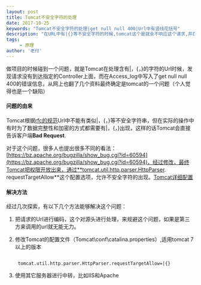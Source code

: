 ```yaml
---
layout: post
title: Tomcat不安全字符的处理
date: 2017-10-25
keywords: "Tomcat不安全字符的处理|get null null 400|Url中有竖线花括号"
description: "在URL中有|{}等不安全字符的时候,tomcat这个是就会不响应这个请求,并在Access_log中打入get null null 400"
tags:
     - 原理
author: '老付'
---
```


做项目的时候碰到一个问题，就是Tomcat在处理含有\|，\{，\}的字符的Url时候，发现请求没有到达指定的Controller上面，而在Access_log中写入了get null null 400的错误信息，从网上也翻了几个资料最终确定是tomcat的一个问题（个人觉得也是一个缺陷）   

#### 问题的由来       


Tomcat根据[rfc的规范](https://zh.wikipedia.org/wiki/%E7%BB%9F%E4%B8%80%E8%B5%84%E6%BA%90%E6%A0%87%E5%BF%97%E7%AC%A6)Url中不能有类似\|，\{，\}等不安全字符串，但在实际的操作中有时为了数据完整性和加密的方式都需要有\|，\{，\}出现，这样的话Tomcat会直接告诉客户端**Bad Request**.        




对于这个问题，很多人也提出很多不同的看法：[https://bz.apache.org/bugzilla/show_bug.cgi?id=60594](https://bz.apache.org/bugzilla/show_bug.cgi?id=60594)，经过修改，最终Tomcat把权限开放出来，通过**tomcat.util.http.parser.HttpParser. requestTargetAllow**这个配置选项，允许不安全字符的出现。[Tomcat详细配置](http://tomcat.apache.org/tomcat-8.0-doc/config/systemprops.html#Other)


#### 解决方法       

 经过几次探索，有以下几个方法能够解决这个问题：   

1. 把请求的Url进行编码，这个对源头进行处理，来规避这个问题，如果是第三方来调用的url就无能无力。    

2. 修改Tomcat的配置文件（Tomcat\conf\catalina.properties）,适用tomcat 7以上的版本  

	 ``` cte      

	  tomcat.util.http.parser.HttpParser.requestTargetAllow=|{}

	 ```      

3. 使用其它服务器进行中转，比如IIS和Apache